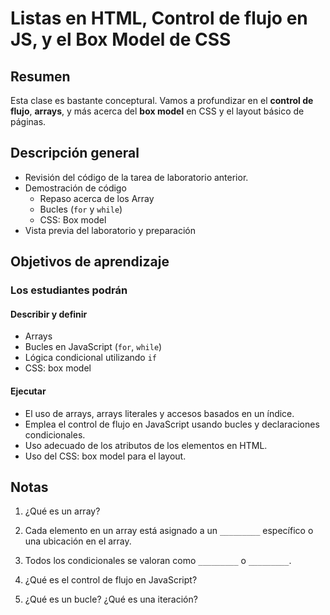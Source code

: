 # Listas en HTML, Control de flujo en JS, y el Box Model de CSS

## Resumen

Esta clase es bastante conceptural. Vamos a profundizar en el **control de flujo**, **arrays**, y más acerca del **box model** en CSS y el layout básico de páginas.

## Descripción general

- Revisión del código de la tarea de laboratorio anterior.
- Demostración de código
  - Repaso acerca de los Array
  - Bucles (`for` y `while`)
  - CSS: Box model
- Vista previa del laboratorio y preparación

## Objetivos de aprendizaje

### Los estudiantes podrán

#### Describir y definir

- Arrays
- Bucles en JavaScript (`for`, `while`)
- Lógica condicional utilizando `if`
- CSS: box model

#### Ejecutar

- El uso de arrays, arrays literales y accesos basados en un índice.
- Emplea el control de flujo en JavaScript usando bucles y declaraciones condicionales.
- Uso adecuado de los atributos de los elementos en HTML.
- Uso del CSS: box model para el layout.

## Notas

1. ¿Qué es un array?

1. Cada elemento en un array está asignado a un `_________` específico o una ubicación en el array.

1. Todos los condicionales se valoran como `_________` o `_________`.

1. ¿Qué es el control de flujo en JavaScript?

1. ¿Qué es un bucle? ¿Qué es una iteración?
